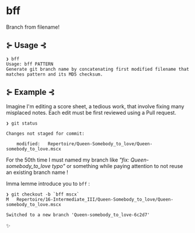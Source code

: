 # bff
Branch from filename!

## ⊱ Usage ⊰

~~~
❯ bff
Usage: bff PATTERN
Generate git branch name by concatenating first modified filename that
matches pattern and its MD5 checksum.
~~~

## ⊱ Example ⊰

Imagine I'm editing a score sheet, a tedious work, that involve fixing many
misplaced notes.
Each edit must be first reviewed using a Pull request.

~~~
❯ git status

Changes not staged for commit:

	modified:   Repertoire/Queen-Somebody_to_love/Queen-somebody_to_love.mscx
~~~

For the 50th time I must named my branch like _"fix: Queen-somebody_to_love typo"_ or something while paying attention to not reuse
an existing branch name !

Imma lemme introduce you to `bff` :

~~~
❯ git checkout -b `bff mscx`
M	Repertoire/16-Intermediate_III/Queen-Somebody_to_love/Queen-somebody_to_love.mscx

Switched to a new branch 'Queen-somebody_to_love-6c2d7'
~~~

:sparkles:
